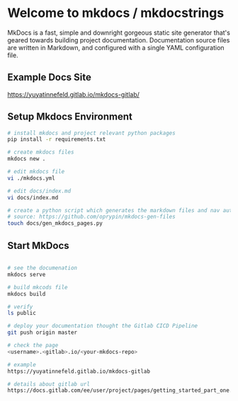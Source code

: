 # Welcome to mkdocs / mkdocstrings

MkDocs is a fast, simple and downright gorgeous static site generator that's geared towards building project documentation.
Documentation source files are written in Markdown, and configured with a single YAML configuration file.

## Example Docs Site
https://yuyatinnefeld.gitlab.io/mkdocs-gitlab/

## Setup Mkdocs Environment
```bash
# install mkdocs and project relevant python packages
pip install -r requirements.txt

# create mkdocs files
mkdocs new .

# edit mkdocs file
vi ./mkdocs.yml

# edit docs/index.md
vi docs/index.md

# create a python script which generates the markdown files and nav automatically
# source: https://github.com/oprypin/mkdocs-gen-files
touch docs/gen_mkdocs_pages.py

```

## Start MkDocs
```bash

# see the documenation
mkdocs serve

# build mkcods file
mkdocs build

# verify
ls public

# deploy your documentation thought the Gitlab CICD Pipeline
git push origin master

# check the page
<username>.<gitlab>.io/<your-mkdocs-repo>

# example
https://yuyatinnefeld.gitlab.io/mkdocs-gitlab

# details about gitlab url
https://docs.gitlab.com/ee/user/project/pages/getting_started_part_one.html
```